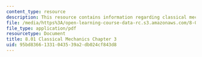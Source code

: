 ```yaml
---
content_type: resource
description: This resource contains information regarding classical mechanics.
file: /media/https%3A/open-learning-course-data-rc.s3.amazonaws.com/8-01sc-classical-mechanics-fall-2016/95bd83661331043539a2db024cf843d8_MIT8_01F16_chapter3.pdf
file_type: application/pdf
resourcetype: Document
title: 8.01 Classical Mechanics Chapter 3
uid: 95bd8366-1331-0435-39a2-db024cf843d8
---
```


